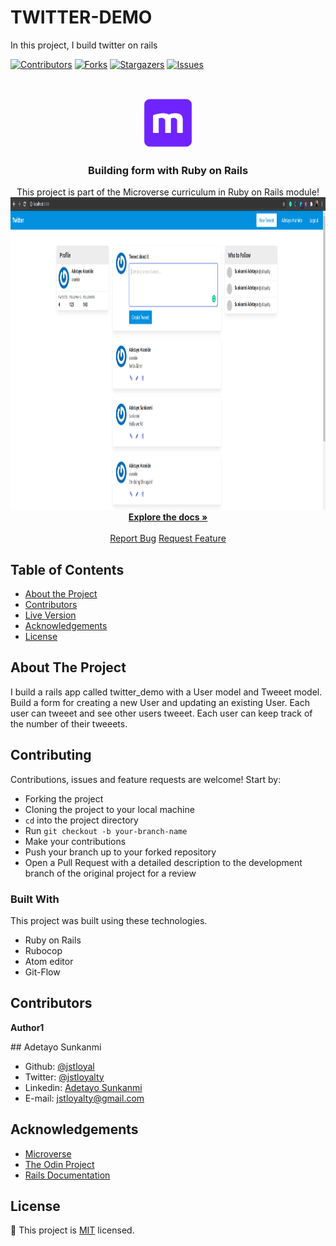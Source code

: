 # TWITTER-DEMO

In this project, I build twitter on rails

<!--
*** Thanks for checking out this README Template. If you have a suggestion that would
*** make this better, please fork the repo and create a pull request or simply open
*** an issue with the tag "enhancement".
*** Thanks again! Now go create something AMAZING! :D
-->

<!-- PROJECT SHIELDS -->
<!--
*** I'm using markdown "reference style" links for readability.
*** Reference links are enclosed in brackets [ ] instead of parentheses ( ).
*** See the bottom of this document for the declaration of the reference variables
*** for contributors-url, forks-url, etc. This is an optional, concise syntax you may use.
*** https://www.markdownguide.org/basic-syntax/#reference-style-links
-->

[![Contributors][contributors-shield]][contributors-url]
[![Forks][forks-shield]][forks-url]
[![Stargazers][stars-shield]][stars-url]
[![Issues][issues-shield]][issues-url]

<!-- PROJECT LOGO -->
<br />
<p align="center">
  <a href="https://github.com/jstloyal/twitter_demo">
    <img src="app/assets/images/microverse.png" alt="Microverse Logo" width="80" height="80">
  </a>

  <h3 align="center">Building form with Ruby on Rails</h3>

  <p align="center">
    This project is part of the Microverse curriculum in Ruby on Rails module!
    <br />
    <a href="https://github.com/jstloyal/twitter_demo">
      <img src="app/assets/images/tweeeter_demo.png" alt="Microverse Logo" width="800" height="500">
    </a><br />
    <a href="https://github.com/jstloyal/twitter_demo"><strong>Explore the docs »</strong></a>
    <br />
    <br />
    <a href="https://github.com/jstloyal/twitter_demo/issues">Report Bug</a>
    <a href="https://github.com/jstloyal/twitter_demo/issues">Request Feature</a>
  </p>
</p>

<!-- TABLE OF CONTENTS -->

## Table of Contents

- [About the Project](#about-the-project)
- [Contributors](#contributors)
- [Live Version](#live-version)
- [Acknowledgements](#acknowledgements)
- [License](#license)

<!-- ABOUT THE PROJECT -->

## About The Project

I build a rails app called twitter_demo with a User model and Tweeet model.
Build a form for creating a new User and updating an existing User.
Each user can tweeet and see other users tweeet.
Each user can keep track of the number of their tweeets.

## Contributing

Contributions, issues and feature requests are welcome! Start by:

- Forking the project
- Cloning the project to your local machine
- `cd` into the project directory
- Run `git checkout -b your-branch-name`
- Make your contributions
- Push your branch up to your forked repository
- Open a Pull Request with a detailed description to the development branch of the original project for a review

### Built With

This project was built using these technologies.

- Ruby on Rails
- Rubocop
- Atom editor
- Git-Flow

## Contributors

**Author1**

​## Adetayo Sunkanmi

- Github: [@jstloyal](https://github.com/jstloyal)
- Twitter: [@jstloyalty](https://twitter.com/jstloyalty)
- Linkedin: [Adetayo Sunkanmi](https://www.linkedin.com/in/jstloyalty)
- E-mail: jstloyalty@gmail.com

<!-- ACKNOWLEDGEMENTS -->

## Acknowledgements

- [Microverse](https://www.microverse.org/)
- [The Odin Project](https://www.theodinproject.com/)
- [Rails Documentation](https://guides.rubyonrails.org/)

<!-- MARKDOWN LINKS & IMAGES -->
<!-- https://www.markdownguide.org/basic-syntax/#reference-style-links -->

[contributors-shield]: https://img.shields.io/github/contributors/jstloyal/twitter_demo.svg?style=flat-square
[contributors-url]: https://github.com/jstloyal/twitter_demo/graphs/contributors
[forks-shield]: https://img.shields.io/github/forks/jstloyal/twitter_demo.svg?style=flat-square
[forks-url]: https://github.com/jstloyal/twitter_demo/network/members
[stars-shield]: https://img.shields.io/github/stars/jstloyal/twitter_demo.svg?style=flat-square
[stars-url]: https://github.com/jstloyal/twitter_demo/stargazers
[issues-shield]: https://img.shields.io/github/issues/jstloyal/twitter_demo.svg?style=flat-square
[issues-url]: https://github.com/jstloyal/twitter_demo/issues

<!-- LICENSE -->

## License

📝
This project is [MIT](https://opensource.org/licenses/MIT) licensed.
